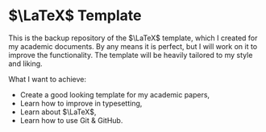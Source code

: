 # $\LaTeX$ Template

This is the backup repository of the $\LaTeX$ template, which I created for my academic documents. By any means it is perfect, but I will work on it to improve the functionality. The template will be heavily tailored to my style and liking.

What I want to achieve:

- Create a good looking template for my academic papers,
- Learn how to improve in typesetting,
- Learn about $\LaTeX$,
- Learn how to use Git & GitHub.

##
